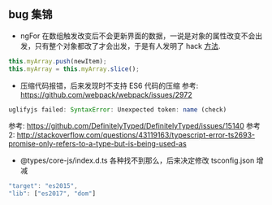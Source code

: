 ## bug 集锦
* ngFor 在数组触发改变后不会更新界面的数据，一说是对象的属性改变不会出发，只有整个对象都改了才会出发，于是有人发明了 hack [方法](http://stackoverflow.com/questions/40829951/angular2-ngfor-onpush-change-detection-with-array-mutations).
```javascript
this.myArray.push(newItem);
this.myArray = this.myArray.slice();
```

* 压缩代码报错，后来发现时不支持 ES6 代码的压缩
参考: https://github.com/webpack/webpack/issues/2972  
```javascript
uglifyjs failed: SyntaxError: Unexpected token: name (check)
```
参考: https://github.com/DefinitelyTyped/DefinitelyTyped/issues/15140
参考2: http://stackoverflow.com/questions/43119163/typescript-error-ts2693-promise-only-refers-to-a-type-but-is-being-used-as
* @types/core-js/index.d.ts 各种找不到那么，后来决定修改 tsconfig.json 增减
```javascript
"target": "es2015",
"lib": ["es2017", "dom"]
```